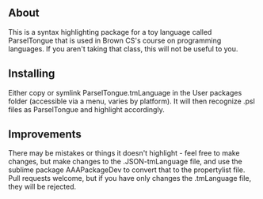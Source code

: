 About
-----
This is a syntax highlighting package for a toy language called
ParselTongue that is used in Brown CS's course on programming
languages. If you aren't taking that class, this will not be
useful to you.

Installing
----------
Either copy or symlink ParselTongue.tmLanguage in the User packages
folder (accessible via a menu, varies by platform). It will then
recognize .psl files as ParselTongue and highlight accordingly.

Improvements
------------
There may be mistakes or things it doesn't highlight - feel free
to make changes, but make changes to the .JSON-tmLanguage file,
and use the sublime package AAAPackageDev to convert that to
the propertylist file. Pull requests welcome, but if you have
only changes the .tmLanguage file, they will be rejected.

